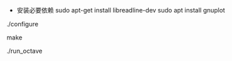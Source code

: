 * 安装必要依赖
sudo apt-get install libreadline-dev
sudo apt install gnuplot

./configure

make

./run_octave

